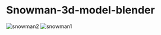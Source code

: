 # Snowman-3d-model-blender

![snowman2](https://github.com/user-attachments/assets/478ba541-e122-4d1e-9d83-977d26e59933)
![snowman1](https://github.com/user-attachments/assets/87c95283-5614-4d05-a571-f9be21e363b4)
